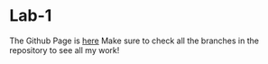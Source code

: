 # Lab-1
The Github Page is [here](https://crystoffar.github.io/Lab-1/)
Make sure to check all the branches in the repository to see all my work!
